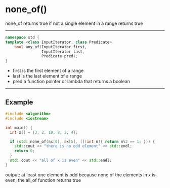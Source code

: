 # none_of()
none_of returns true if not a single element in a range returns true

---
```cpp
namespace std {
template <class InputIterator, class Predicate> 
    bool any_of(InputIterator first, 
                InputIterator last, 
                Predicate pred);
}
```
- first is the first element of a range
- last is the last element of a range
- pred a function pointer or lambda that returns a boolean

---
## Example

```cpp
#include <algorithm>
#include <iostream>

int main() {
  int x[] = {3, 2, 10, 8, 2, 4};

  if (std::none_of(&x[0], &x[5], [](int n){ return n%2 == 1; })) {
    std::cout << "there is no odd element" << std::endl;
    return 0;
  }
  std::cout << "all of x is even" << std::endl;
}
```
output: at least one element is odd
because none of the elements in x is even, the all_of function returns true
